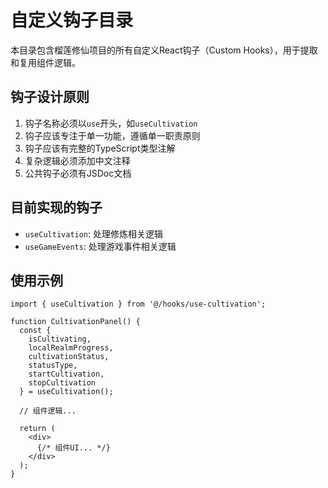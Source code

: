 # 自定义钩子目录

本目录包含榴莲修仙项目的所有自定义React钩子（Custom Hooks），用于提取和复用组件逻辑。

## 钩子设计原则

1. 钩子名称必须以`use`开头，如`useCultivation`
2. 钩子应该专注于单一功能，遵循单一职责原则
3. 钩子应该有完整的TypeScript类型注解
4. 复杂逻辑必须添加中文注释
5. 公共钩子必须有JSDoc文档

## 目前实现的钩子

- `useCultivation`: 处理修炼相关逻辑
- `useGameEvents`: 处理游戏事件相关逻辑

## 使用示例

```tsx
import { useCultivation } from '@/hooks/use-cultivation';

function CultivationPanel() {
  const {
    isCultivating,
    localRealmProgress,
    cultivationStatus,
    statusType,
    startCultivation,
    stopCultivation
  } = useCultivation();
  
  // 组件逻辑...
  
  return (
    <div>
      {/* 组件UI... */}
    </div>
  );
}
```